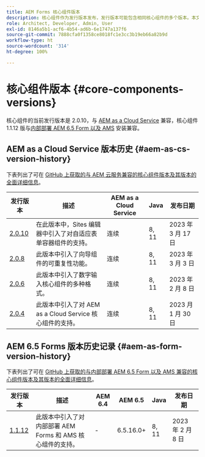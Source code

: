 ```yaml
---
title: AEM Forms 核心组件版本
description: 核心组件作为发行版本发布，发行版本可能包含相同核心组件的多个版本。本文档介绍了什么是发行版本和版本，以及如何了解核心组件与 AEM 的兼容性。
role: Architect, Developer, Admin, User
exl-id: 8146a5b1-acf6-4b54-ad6b-6e1747a137f6
source-git-commit: 7888cfa0f1358ce8018fc1e3cc3b19eb66a82b9d
workflow-type: ht
source-wordcount: '314'
ht-degree: 100%

---
```


# 核心组件版本 {#core-components-versions}

核心组件的当前发行版本是 2.0.10，与 [AEM as a Cloud Service](https://experienceleague.adobe.com/docs/experience-manager-cloud-service/landing/home.html?lang=zh-Hans) 兼容，核心组件 1.1.12 版与[内部部署 AEM 6.5 Form 以及 AMS](https://experienceleague.adobe.com/docs/experience-manager-65/user-guide/home.html?lang=zh-Hans) 安装兼容。

## AEM as a Cloud Service 版本历史 {#aem-as-cs-version-history}

下表列出了可在 [GitHub 上获取的与 AEM 云服务兼容的核心组件版本及其版本的全面详细信息](https://github.com/adobe/aem-core-forms-components/releases)。

| 发行版本 | 描述 | AEM as a Cloud Service | Java | 发布日期 |
|---|---|---|---|---|
| [2.0.10](https://github.com/adobe/aem-core-forms-components/releases/tag/core-forms-components-reactor-2.0.10) | 在此版本中，Sites 编辑器中引入了对自适应表单容器组件的支持。 | 连续 | 8, 11 | 2023 年 3 月 17 日 |
| [2.0.8](https://github.com/adobe/aem-core-forms-components/releases/tag/core-forms-components-reactor-2.0.8) | 此版本中引入了向导组件的可重复性功能。 | 连续 | 8, 11 | 2023 年 3 月 3 日 |
| [2.0.6](https://github.com/adobe/aem-core-forms-components/releases/tag/core-forms-components-reactor-2.0.6) | 此版本中引入了数字输入核心组件的多种格式。 | 连续 | 8, 11 | 2023 年 2 月 8 日 |
| [2.0.4](https://github.com/adobe/aem-core-forms-components/releases/tag/core-forms-components-reactor-2.0.6) | 此版本中引入了对 AEM as a Cloud Service 核心组件的支持。 | 连续 | 8, 11 | 2023 月 1 月 30 日 |

## AEM 6.5 Forms 版本历史记录 {#aem-as-form-version-history}

下表列出了可在 [GitHub 上获取的与内部部署 AEM 6.5 Form 以及 AMS 兼容的核心组件版本及其版本的全面详细信息](https://github.com/adobe/aem-core-forms-components/releases/tag/core-forms-components-reactor-1.1.12)。

| 发行版本 | 描述 | AEM 6.4 | AEM 6.5 | Java | 发布日期 |
|---|---|---|---|---|---|
| [1.1.12](https://github.com/adobe/aem-core-forms-components/releases/tag/core-forms-components-reactor-1.1.12) | 此版本中引入了对内部部署 AEM Forms 和 AMS 核心组件的支持。 | - | 6.5.16.0+ | 8, 11 | 2023 年 2 月 8 日 |

